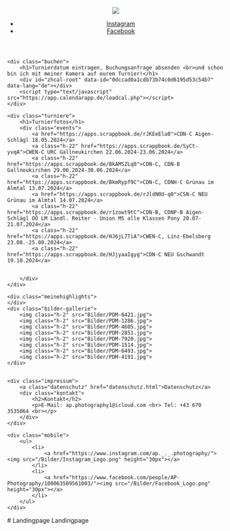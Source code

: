 <!DOCTYPE html>
<html lang="de">

<head>
    <meta charset="UTF-8">
    <meta http-equiv="X-UA-Compatible" content="IE=edge">
    <meta name="viewport" content="width=device-width, initial-scale=1.0">
    <title>AP Photography</title>
    <link rel="stylesheet" href="style.css">
    <link rel="icon" type=image/vnd.microsoft.icon href="/Bilder/Logo_Top.png ">
</head>

<body>
    <header>
        <img class="logo" src="/Bilder/Logo_Top.png">
        <ul>
            <li><a href="https://www.instagram.com/ap._._.photography/">Instagram</a></li>
            <li><a href="https://www.facebook.com/people/AP-Photography/100063509561003/">Facebook</a></li>
        </ul>
    </header>
    <section class="banner"></section>
    <script type="text/javascript">
        window.addEventListener("scroll", function() {
            var header = document.querySelector("header");
            header.classList.toggle("sticky", window.scrollY > 0);
        })
    </script>


    <div class="buchen">
        <h1>Turnierdatum eintragen, Buchungsanfrage absenden <br>und schon bin ich mit meiner Kamera auf eurem Turnier!</h1>
        <div id="zhcal-root" data-id="0dccad0a1cdb73b74c0d6195d53c54b7" data-lang="de"></div>
        <script type="text/javascript" src="https://app.calendarapp.de/loadcal.php"></script>
    </div>
    
    <div class="turniere">
        <h1>Turnierfotos</h1>
        <div class="events">
            <a href="https://apps.scrappbook.de/rJKEeEla0">CDN-C Aigen-Schlägl 18.05.2024</a>
            <a class="h-22" href="https://apps.scrappbook.de/SyCt-yvqA">CWEN-C URC Gallneukirchen 22.06.2024-23.06.2024</a>
            <a class="h-22" href="https://apps.scrappbook.de/BkAMSZLq0">CDN-C, CDN-B Gallneukirchen 29.06.2024-30.06.2024</a>
            <a class="h-22" href="https://apps.scrappbook.de/BkmRypf9C">CDN-C, CDNH-C Grünau im Almtal 13.07.2024</a>
            <a href="https://apps.scrappbook.de/rJldN0U-q0">CSN-C NEU Grünau im Almtal 14.07.2024</a>
            <a class="h-22" href="https://apps.scrappbook.de/r1zowt9tC">CDN-B, CDNP-B Aigen-Schlägl OÖ LM Ländl. Reiter - Union MS alle Klassen Pony 20.07-21.07.2024</a>
            <a class="h-22" href="https://apps.scrappbook.de/HJ6jL7TiA">CWEN-C, Linz-Ebelsberg 23.08.-25.08.2024</a>
            <a class="h-22" href="https://apps.scrappbook.de/HJjyaaIgyg">CDN-C NEU Gschwandt 19.10.2024</a>
            
        
        </div>
    </div>

    <div class="meinehighlights">
    </div>
    <div class="bilder-gallerie">
        <img class="h-2" src="Bilder/PDM-6421.jpg">
        <img class="h-2" src="Bilder/PDM-1286.jpg">
        <img class="h-2" src="Bilder/PDM-4605.jpg">
        <img class="h-2" src="Bilder/PDM-2851.jpg">
        <img class="h-2" src="Bilder/PDM-7920.jpg">
        <img class="h-2" src="Bilder/PDM-1514.jpg">
        <img class="h-2" src="Bilder/PDM-6493.jpg">
        <img class="h-2" src="Bilder/PDM-4191.jpg">
    </div>


    <div class="impressum">
        <a class="datenschutz" href="datenschutz.html">Datenschutz</a>
        <div class="kontakt">
            <h2>Kontakt</h2>
            <p>E-Mail: ap.photography1@icloud.com <br> Tel: +43 670 3535064 <br></p>
        </div>
    </div>

    <div class="mobile">
        <ul>
            <li>
                <a href="https://www.instagram.com/ap._._.photography/"><img src="/Bilder/Instagram_Logo.png" height="30px"></a>
            </li>
            <li>
                <a href="https://www.facebook.com/people/AP-Photography/100063509561003/"><img src="/Bilder/Facebook_Logo.png" height="30px"></a>
            </li>
        </ul>
    </div>

</body>

</html># Landingpage
Landingpage
